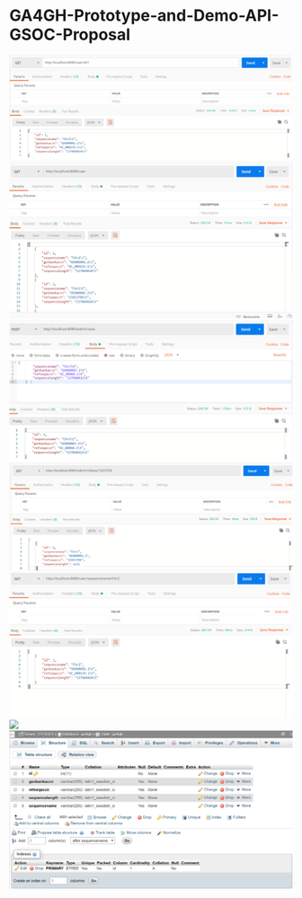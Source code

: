 # GA4GH-Prototype-and-Demo-API-GSOC-Proposal

<img src="./GA4GH/reports/1.png" >
<img src="./GA4GH/reports/2.png" >
<img src="./GA4GH/reports/3.png" >
<img src="./GA4GH/reports/4.png" >
<img src="./GA4GH/reports/5.png" >
<img src="./GA4GH/reports/6.png" >
<img src="./GA4GH/reports/7.png" >
